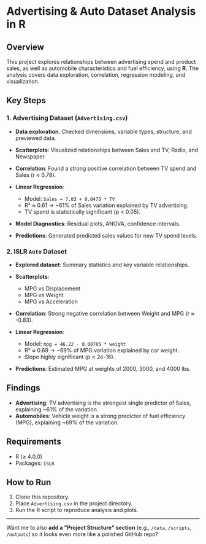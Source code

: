 # Advertising & Auto Dataset Analysis in R

## Overview

This project explores relationships between advertising spend and product sales, as well as automobile characteristics and fuel efficiency, using **R**. The analysis covers data exploration, correlation, regression modeling, and visualization.

## Key Steps

### 1. Advertising Dataset (`Advertising.csv`)

* **Data exploration**: Checked dimensions, variable types, structure, and previewed data.
* **Scatterplots**: Visualized relationships between Sales and TV, Radio, and Newspaper.
* **Correlation**: Found a strong positive correlation between TV spend and Sales (r ≈ 0.78).
* **Linear Regression**:

  * Model: `Sales = 7.03 + 0.0475 * TV`
  * R² ≈ 0.61 → \~61% of Sales variation explained by TV advertising.
  * TV spend is statistically significant (p < 0.05).
* **Model Diagnostics**: Residual plots, ANOVA, confidence intervals.
* **Predictions**: Generated predicted sales values for new TV spend levels.

### 2. ISLR `Auto` Dataset

* **Explored dataset**: Summary statistics and key variable relationships.
* **Scatterplots**:

  * MPG vs Displacement
  * MPG vs Weight
  * MPG vs Acceleration
* **Correlation**: Strong negative correlation between Weight and MPG (r ≈ -0.83).
* **Linear Regression**:

  * Model: `mpg = 46.22 - 0.00765 * weight`
  * R² ≈ 0.69 → \~69% of MPG variation explained by car weight.
  * Slope highly significant (p < 2e-16).
* **Predictions**: Estimated MPG at weights of 2000, 3000, and 4000 lbs.

## Findings

* **Advertising**: TV advertising is the strongest single predictor of Sales, explaining \~61% of the variation.
* **Automobiles**: Vehicle weight is a strong predictor of fuel efficiency (MPG), explaining \~69% of the variation.

## Requirements

* R (≥ 4.0.0)
* Packages: `ISLR`

## How to Run

1. Clone this repository.
2. Place `Advertising.csv` in the project directory.
3. Run the R script to reproduce analysis and plots.

---

Want me to also **add a "Project Structure" section** (e.g., `/data`, `/scripts`, `/outputs`) so it looks even more like a polished GitHub repo?
